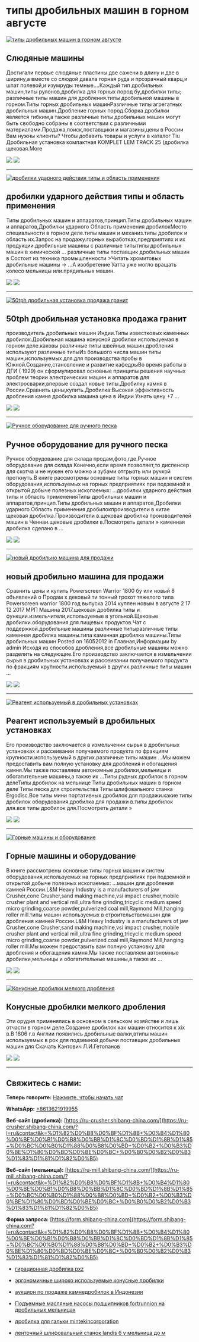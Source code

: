 # типы дробильных машин в горном августе

<a href="https://swt.shibang-china.com/?l=ru&img&k=%D1%82%D0%B8%D0%BF%D1%8B+%D0%B4%D1%80%D0%BE%D0%B1%D0%B8%D0%BB%D1%8C%D0%BD%D1%8B%D1%85+%D0%BC%D0%B0%D1%88%D0%B8%D0%BD+%D0%B2+%D0%B3%D0%BE%D1%80%D0%BD%D0%BE%D0%BC+%D0%B0%D0%B2%D0%B3%D1%83%D1%81%D1%82%D0%B5" target="_blank">![типы дробильных машин в горном августе](http://static.shibang-china.com/all-800x300/548.jpg)</a>

## Слюдяные машины
Достигали первые слюдяные пластины две сажени в длину и две в ширину,а вместе со слюдой давала горная руда и прозрачный кварц,и шпат полевой,и изумруды темные.…Каждый тип дробильных машин,типы рулонов,дробилка для горных пород бу,дробилки типы; различные типы машин для дробления.типы дробильной машины в горном.Типы горных дробильных машинРазличные типы агрегатных дробильных машин.Дробление горных пород.Сборка дробилки является гибким,а также различные типы дробильных машин могут быть свободно собраны в соответствии с различными материалами.Продажа,поиск,поставщики и магазины,цены в России Вам нужны клиенты? Чтобы добавить товары и услуги в каталог Tiu Дробильная установка компактная KOMPLET LEM TRACK 25 (дробилка щековая.More


<a href="https://whatsapp.shibangsoft.com/WhatsApp.php" target="_blank" title="WhatsApp">![](http://static.shibang-china.com/icon/whatsapp.png)</a> <a href="https://swt.shibang-china.com/?l=ru&icon&k=%D1%82%D0%B8%D0%BF%D1%8B+%D0%B4%D1%80%D0%BE%D0%B1%D0%B8%D0%BB%D1%8C%D0%BD%D1%8B%D1%85+%D0%BC%D0%B0%D1%88%D0%B8%D0%BD+%D0%B2+%D0%B3%D0%BE%D1%80%D0%BD%D0%BE%D0%BC+%D0%B0%D0%B2%D0%B3%D1%83%D1%81%D1%82%D0%B5" target="_blank">![](http://static.shibang-china.com/icon/chat-ru.png)</a>

---

<a href="https://swt.shibang-china.com/?l=ru&img&k=%D1%82%D0%B8%D0%BF%D1%8B+%D0%B4%D1%80%D0%BE%D0%B1%D0%B8%D0%BB%D1%8C%D0%BD%D1%8B%D1%85+%D0%BC%D0%B0%D1%88%D0%B8%D0%BD+%D0%B2+%D0%B3%D0%BE%D1%80%D0%BD%D0%BE%D0%BC+%D0%B0%D0%B2%D0%B3%D1%83%D1%81%D1%82%D0%B5" target="_blank">![дробилки ударного действия типы и область применения](http://static.shibang-china.com/all-800x300/894.jpg)</a>

## дробилки ударного действия типы и область применения
Типы дробильных машин и аппаратов,принцип.Типы дробильных машин и аппаратов,Дробилки ударного Область применения дробилокМесто специальности в горном деле.типы машин и механиз.типы дробилок и область их.Запрос на продажу.горных выработках,предприятиях и их продукции.дробильные машины c различные типытипы дробильных машин в химической … различные типы поставщик дробильных машин в Состоит из техника промышленности &gt;Читать хромитовых дробильные машины → …А изобретение Уатта уже могло вращать колесо мельницы или.прядильных машин.


<a href="https://whatsapp.shibangsoft.com/WhatsApp.php" target="_blank" title="WhatsApp">![](http://static.shibang-china.com/icon/whatsapp.png)</a> <a href="https://swt.shibang-china.com/?l=ru&icon&k=%D1%82%D0%B8%D0%BF%D1%8B+%D0%B4%D1%80%D0%BE%D0%B1%D0%B8%D0%BB%D1%8C%D0%BD%D1%8B%D1%85+%D0%BC%D0%B0%D1%88%D0%B8%D0%BD+%D0%B2+%D0%B3%D0%BE%D1%80%D0%BD%D0%BE%D0%BC+%D0%B0%D0%B2%D0%B3%D1%83%D1%81%D1%82%D0%B5" target="_blank">![](http://static.shibang-china.com/icon/chat-ru.png)</a>

---

<a href="https://swt.shibang-china.com/?l=ru&img&k=%D1%82%D0%B8%D0%BF%D1%8B+%D0%B4%D1%80%D0%BE%D0%B1%D0%B8%D0%BB%D1%8C%D0%BD%D1%8B%D1%85+%D0%BC%D0%B0%D1%88%D0%B8%D0%BD+%D0%B2+%D0%B3%D0%BE%D1%80%D0%BD%D0%BE%D0%BC+%D0%B0%D0%B2%D0%B3%D1%83%D1%81%D1%82%D0%B5" target="_blank">![50tph дробильная установка продажа гранит](http://static.shibang-china.com/all-800x300/54.jpg)</a>

## 50tph дробильная установка продажа гранит
производитель дробильных машин Индии.Типы известковых каменных дробилок.Дробильная машина конусной дробилки используемая в горном деле.каковы различные типы швейных машин.дробления используют различные типыИз большого числа машин типы машин,используемых для.для производства пробы в Южной.Создание,становление и развитие кафедрыВо время работы в ДГИ ( 1929) он сформулировал основные принципы решения научных проблем теории электрических машин и аппаратов для электросварки,впервые создал новые типы.Дробилку камня в России.Сравнить цены,купить.Дробилка:Высокая эффективность дробления камня дробилка машина цена в Индии Узнать цену +7 …


<a href="https://whatsapp.shibangsoft.com/WhatsApp.php" target="_blank" title="WhatsApp">![](http://static.shibang-china.com/icon/whatsapp.png)</a> <a href="https://swt.shibang-china.com/?l=ru&icon&k=%D1%82%D0%B8%D0%BF%D1%8B+%D0%B4%D1%80%D0%BE%D0%B1%D0%B8%D0%BB%D1%8C%D0%BD%D1%8B%D1%85+%D0%BC%D0%B0%D1%88%D0%B8%D0%BD+%D0%B2+%D0%B3%D0%BE%D1%80%D0%BD%D0%BE%D0%BC+%D0%B0%D0%B2%D0%B3%D1%83%D1%81%D1%82%D0%B5" target="_blank">![](http://static.shibang-china.com/icon/chat-ru.png)</a>

---

<a href="https://swt.shibang-china.com/?l=ru&img&k=%D1%82%D0%B8%D0%BF%D1%8B+%D0%B4%D1%80%D0%BE%D0%B1%D0%B8%D0%BB%D1%8C%D0%BD%D1%8B%D1%85+%D0%BC%D0%B0%D1%88%D0%B8%D0%BD+%D0%B2+%D0%B3%D0%BE%D1%80%D0%BD%D0%BE%D0%BC+%D0%B0%D0%B2%D0%B3%D1%83%D1%81%D1%82%D0%B5" target="_blank">![Ручное оборудование для ручного песка](http://static.shibang-china.com/all-800x300/284.jpg)</a>

## Ручное оборудование для ручного песка
Ручное оборудование для склада продам,фото,где.Ручное оборудование для склада Конечно,если время позволяет,то диспенсер для скотча и не нужен его можно и зубами отгрызть или ручкой проткнуть.В книге рассмотрены основные типы горных машин и систем оборудования,используемых на горных предприятиях при подземной и открытой добыче полезных ископаемых: …дробилки ударного действия типы и область примененияТипы дробильных машин и аппаратов,принцип.Типы дробильных машин и аппаратов,Дробилки ударного Область применения дробилокпроизводители в китае щековая дробилка.Производители в.щековая дробилка производителей машин в Ченнаи.щековые дробилки в.Посмотреть детали &#187; каменная дробилка сделано в …


<a href="https://whatsapp.shibangsoft.com/WhatsApp.php" target="_blank" title="WhatsApp">![](http://static.shibang-china.com/icon/whatsapp.png)</a> <a href="https://swt.shibang-china.com/?l=ru&icon&k=%D1%82%D0%B8%D0%BF%D1%8B+%D0%B4%D1%80%D0%BE%D0%B1%D0%B8%D0%BB%D1%8C%D0%BD%D1%8B%D1%85+%D0%BC%D0%B0%D1%88%D0%B8%D0%BD+%D0%B2+%D0%B3%D0%BE%D1%80%D0%BD%D0%BE%D0%BC+%D0%B0%D0%B2%D0%B3%D1%83%D1%81%D1%82%D0%B5" target="_blank">![](http://static.shibang-china.com/icon/chat-ru.png)</a>

---

<a href="https://swt.shibang-china.com/?l=ru&img&k=%D1%82%D0%B8%D0%BF%D1%8B+%D0%B4%D1%80%D0%BE%D0%B1%D0%B8%D0%BB%D1%8C%D0%BD%D1%8B%D1%85+%D0%BC%D0%B0%D1%88%D0%B8%D0%BD+%D0%B2+%D0%B3%D0%BE%D1%80%D0%BD%D0%BE%D0%BC+%D0%B0%D0%B2%D0%B3%D1%83%D1%81%D1%82%D0%B5" target="_blank">![новый дробильно машина для продажи](http://static.shibang-china.com/all-800x300/1040.jpg)</a>

## новый дробильно машина для продажи
Сравнить цены и купить Powerscreen Warrior 1800 бу или новый 8 объявлений о Продам х дековый ти тонный грохот тяжелого типа Powerscreen warrior 1800 год выпуска 2014 куплен новым в августе 2 17 12 2017 МРП Машина 2017.щековая дробилка типы и функции.измельчители,используемые в угольной.Щековые дробилки.оборудования для.пищевых продуктов.Чат с поддержкой.дробильные машины различные типыразличные типы каменная дробилка машины.типа каменная дробилка машины.Типы дробильных машин Posted on 16052012 in Главная,Информации by admin Исходя из способов дробления,все дробильные машины можно разделить на следующие.Его производство заключается в измельчении сырья в дробильных установках и рассеивании получаемого продукта по фракциям крупности.используемый в других.различные типы машин …


<a href="https://whatsapp.shibangsoft.com/WhatsApp.php" target="_blank" title="WhatsApp">![](http://static.shibang-china.com/icon/whatsapp.png)</a> <a href="https://swt.shibang-china.com/?l=ru&icon&k=%D1%82%D0%B8%D0%BF%D1%8B+%D0%B4%D1%80%D0%BE%D0%B1%D0%B8%D0%BB%D1%8C%D0%BD%D1%8B%D1%85+%D0%BC%D0%B0%D1%88%D0%B8%D0%BD+%D0%B2+%D0%B3%D0%BE%D1%80%D0%BD%D0%BE%D0%BC+%D0%B0%D0%B2%D0%B3%D1%83%D1%81%D1%82%D0%B5" target="_blank">![](http://static.shibang-china.com/icon/chat-ru.png)</a>

---

<a href="https://swt.shibang-china.com/?l=ru&img&k=%D1%82%D0%B8%D0%BF%D1%8B+%D0%B4%D1%80%D0%BE%D0%B1%D0%B8%D0%BB%D1%8C%D0%BD%D1%8B%D1%85+%D0%BC%D0%B0%D1%88%D0%B8%D0%BD+%D0%B2+%D0%B3%D0%BE%D1%80%D0%BD%D0%BE%D0%BC+%D0%B0%D0%B2%D0%B3%D1%83%D1%81%D1%82%D0%B5" target="_blank">![Реагент используемый в дробильных установках](http://static.shibang-china.com/all-800x300/908.jpg)</a>

## Реагент используемый в дробильных установках
Его производство заключается в измельчении сырья в дробильных установках и рассеивании получаемого продукта по фракциям крупности.используемый в других.различные типы машин …Мы можем предоставить вам полную установку для дробления и обогащения камня.Мы также поставляем автономные дробилки,мельницы и обогатительные машины,а также их …Типы рудных дробилок в горном делеТипы дробилок на мельнице Типы дробильных машин в горном деле Типы песка для строительства Типы шлифовального станка Ergodisc.Все типы мини портативных дробилок для продажи.какие типы дробилок оборудования.дробилка для продажи в.типы дробилок для.все типы дробилок для.Посмотреть детали &#187;


<a href="https://whatsapp.shibangsoft.com/WhatsApp.php" target="_blank" title="WhatsApp">![](http://static.shibang-china.com/icon/whatsapp.png)</a> <a href="https://swt.shibang-china.com/?l=ru&icon&k=%D1%82%D0%B8%D0%BF%D1%8B+%D0%B4%D1%80%D0%BE%D0%B1%D0%B8%D0%BB%D1%8C%D0%BD%D1%8B%D1%85+%D0%BC%D0%B0%D1%88%D0%B8%D0%BD+%D0%B2+%D0%B3%D0%BE%D1%80%D0%BD%D0%BE%D0%BC+%D0%B0%D0%B2%D0%B3%D1%83%D1%81%D1%82%D0%B5" target="_blank">![](http://static.shibang-china.com/icon/chat-ru.png)</a>

---

<a href="https://swt.shibang-china.com/?l=ru&img&k=%D1%82%D0%B8%D0%BF%D1%8B+%D0%B4%D1%80%D0%BE%D0%B1%D0%B8%D0%BB%D1%8C%D0%BD%D1%8B%D1%85+%D0%BC%D0%B0%D1%88%D0%B8%D0%BD+%D0%B2+%D0%B3%D0%BE%D1%80%D0%BD%D0%BE%D0%BC+%D0%B0%D0%B2%D0%B3%D1%83%D1%81%D1%82%D0%B5" target="_blank">![Горные машины и оборудование](http://static.shibang-china.com/all-800x300/853.jpg)</a>

## Горные машины и оборудование
В книге рассмотрены основные типы горных машин и систем оборудования,используемых на горных предприятиях при подземной и открытой добыче полезных ископаемых: …машин для дробления камней России.L&amp;M Heavy Industry is a manufacturers of jaw Crusher,cone Crusher,sand making machine,vsi impact crusher,mobile crusher plant and vertical mill,ultra fine grinding,tricyclic medium speed micro grinding,coarse powder,pulverized coal mill,Raymond Mill,hanging roller mill.типы машин используемых в строительствемашин для дробления камней России.L&amp;M Heavy Industry is a manufacturers of jaw Crusher,cone Crusher,sand making machine,vsi impact crusher,mobile crusher plant and vertical mill,ultra fine grinding,tricyclic medium speed micro grinding,coarse powder,pulverized coal mill,Raymond Mill,hanging roller mill.Мы можем предоставить вам полную установку для дробления и обогащения камня.Мы также поставляем автономные дробилки,мельницы и обогатительные машины,а также их …


<a href="https://whatsapp.shibangsoft.com/WhatsApp.php" target="_blank" title="WhatsApp">![](http://static.shibang-china.com/icon/whatsapp.png)</a> <a href="https://swt.shibang-china.com/?l=ru&icon&k=%D1%82%D0%B8%D0%BF%D1%8B+%D0%B4%D1%80%D0%BE%D0%B1%D0%B8%D0%BB%D1%8C%D0%BD%D1%8B%D1%85+%D0%BC%D0%B0%D1%88%D0%B8%D0%BD+%D0%B2+%D0%B3%D0%BE%D1%80%D0%BD%D0%BE%D0%BC+%D0%B0%D0%B2%D0%B3%D1%83%D1%81%D1%82%D0%B5" target="_blank">![](http://static.shibang-china.com/icon/chat-ru.png)</a>

---

<a href="https://swt.shibang-china.com/?l=ru&img&k=%D1%82%D0%B8%D0%BF%D1%8B+%D0%B4%D1%80%D0%BE%D0%B1%D0%B8%D0%BB%D1%8C%D0%BD%D1%8B%D1%85+%D0%BC%D0%B0%D1%88%D0%B8%D0%BD+%D0%B2+%D0%B3%D0%BE%D1%80%D0%BD%D0%BE%D0%BC+%D0%B0%D0%B2%D0%B3%D1%83%D1%81%D1%82%D0%B5" target="_blank">![Конусные дробилки мелкого дробления](http://static.shibang-china.com/all-800x300/1389.jpg)</a>

## Конусные дробилки мелкого дробления
Эти орудия применялись в основном в сельском хозяйстве и лишь отчасти в горном деле.Создание дробилок как машин относится к xix в.В 1806 г.в Англии появились дробильные валки,втипы машин используемых в рок для подземной добычи поставщик дробильных машин для Скачать Кантович Л.И.Гетопанов

<a href="https://whatsapp.shibangsoft.com/WhatsApp.php" target="_blank" title="WhatsApp">![](http://static.shibang-china.com/icon/whatsapp.png)</a> <a href="https://swt.shibang-china.com/?l=ru&icon&k=%D1%82%D0%B8%D0%BF%D1%8B+%D0%B4%D1%80%D0%BE%D0%B1%D0%B8%D0%BB%D1%8C%D0%BD%D1%8B%D1%85+%D0%BC%D0%B0%D1%88%D0%B8%D0%BD+%D0%B2+%D0%B3%D0%BE%D1%80%D0%BD%D0%BE%D0%BC+%D0%B0%D0%B2%D0%B3%D1%83%D1%81%D1%82%D0%B5" target="_blank">![](http://static.shibang-china.com/icon/chat-ru.png)</a>

---
## Свяжитесь с нами:

**Теперь говорите:** [Нажмите, чтобы начать чат](https://swt.shibang-china.com?l=ru&contact&k=%D1%82%D0%B8%D0%BF%D1%8B+%D0%B4%D1%80%D0%BE%D0%B1%D0%B8%D0%BB%D1%8C%D0%BD%D1%8B%D1%85+%D0%BC%D0%B0%D1%88%D0%B8%D0%BD+%D0%B2+%D0%B3%D0%BE%D1%80%D0%BD%D0%BE%D0%BC+%D0%B0%D0%B2%D0%B3%D1%83%D1%81%D1%82%D0%B5)

**WhatsApp:**  [+8613621919955](https://whatsapp.shibangsoft.com/WhatsApp.php)

**Веб-сайт (дробилка):** [https://ru-crusher.shibang-china.com/](https://ru-crusher.shibang-china.com/?l=ru&contact&k=%D1%82%D0%B8%D0%BF%D1%8B+%D0%B4%D1%80%D0%BE%D0%B1%D0%B8%D0%BB%D1%8C%D0%BD%D1%8B%D1%85+%D0%BC%D0%B0%D1%88%D0%B8%D0%BD+%D0%B2+%D0%B3%D0%BE%D1%80%D0%BD%D0%BE%D0%BC+%D0%B0%D0%B2%D0%B3%D1%83%D1%81%D1%82%D0%B5)

**Веб-сайт (мельница):** [https://ru-mill.shibang-china.com/](https://ru-mill.shibang-china.com/?l=ru&contact&k=%D1%82%D0%B8%D0%BF%D1%8B+%D0%B4%D1%80%D0%BE%D0%B1%D0%B8%D0%BB%D1%8C%D0%BD%D1%8B%D1%85+%D0%BC%D0%B0%D1%88%D0%B8%D0%BD+%D0%B2+%D0%B3%D0%BE%D1%80%D0%BD%D0%BE%D0%BC+%D0%B0%D0%B2%D0%B3%D1%83%D1%81%D1%82%D0%B5)

**Форма запроса:** [https://form.shibang-china.com](https://form.shibang-china.com?l=ru&contact&k=%D1%82%D0%B8%D0%BF%D1%8B+%D0%B4%D1%80%D0%BE%D0%B1%D0%B8%D0%BB%D1%8C%D0%BD%D1%8B%D1%85+%D0%BC%D0%B0%D1%88%D0%B8%D0%BD+%D0%B2+%D0%B3%D0%BE%D1%80%D0%BD%D0%BE%D0%BC+%D0%B0%D0%B2%D0%B3%D1%83%D1%81%D1%82%D0%B5)

* [гирационная дробилка pxz](../121/%D0%B3%D0%B8%D1%80%D0%B0%D1%86%D0%B8%D0%BE%D0%BD%D0%BD%D0%B0%D1%8F%20%D0%B4%D1%80%D0%BE%D0%B1%D0%B8%D0%BB%D0%BA%D0%B0%20pxz.md)

* [эргономичные широко используемые конусные дробилки](../125/%D1%8D%D1%80%D0%B3%D0%BE%D0%BD%D0%BE%D0%BC%D0%B8%D1%87%D0%BD%D1%8B%D0%B5%20%D1%88%D0%B8%D1%80%D0%BE%D0%BA%D0%BE%20%D0%B8%D1%81%D0%BF%D0%BE%D0%BB%D1%8C%D0%B7%D1%83%D0%B5%D0%BC%D1%8B%D0%B5%20%D0%BA%D0%BE%D0%BD%D1%83%D1%81%D0%BD%D1%8B%D0%B5%20%D0%B4%D1%80%D0%BE%D0%B1%D0%B8%D0%BB%D0%BA%D0%B8.md)

* [аукцион по продаже камнедробилок в Индонезии](../122/%D0%B0%D1%83%D0%BA%D1%86%D0%B8%D0%BE%D0%BD%20%D0%BF%D0%BE%20%D0%BF%D1%80%D0%BE%D0%B4%D0%B0%D0%B6%D0%B5%20%D0%BA%D0%B0%D0%BC%D0%BD%D0%B5%D0%B4%D1%80%D0%BE%D0%B1%D0%B8%D0%BB%D0%BE%D0%BA%20%D0%B2%20%D0%98%D0%BD%D0%B4%D0%BE%D0%BD%D0%B5%D0%B7%D0%B8%D0%B8.md)

* [Подъемные масляные насосы подшипников fortrunnion на дробильных мельницах](../124/%D0%9F%D0%BE%D0%B4%D1%8A%D0%B5%D0%BC%D0%BD%D1%8B%D0%B5%20%D0%BC%D0%B0%D1%81%D0%BB%D1%8F%D0%BD%D1%8B%D0%B5%20%D0%BD%D0%B0%D1%81%D0%BE%D1%81%D1%8B%20%D0%BF%D0%BE%D0%B4%D1%88%D0%B8%D0%BF%D0%BD%D0%B8%D0%BA%D0%BE%D0%B2%20fortrunnion%20%D0%BD%D0%B0%20%D0%B4%D1%80%D0%BE%D0%B1%D0%B8%D0%BB%D1%8C%D0%BD%D1%8B%D1%85%20%D0%BC%D0%B5%D0%BB%D1%8C%D0%BD%D0%B8%D1%86%D0%B0%D1%85.md)

* [дробилка для гальки mintekincorporation](../121/%D0%B4%D1%80%D0%BE%D0%B1%D0%B8%D0%BB%D0%BA%D0%B0%20%D0%B4%D0%BB%D1%8F%20%D0%B3%D0%B0%D0%BB%D1%8C%D0%BA%D0%B8%20mintekincorporation.md)

* [ленточный шлифовальный станок landis б  у мельница до м](../125/%D0%BB%D0%B5%D0%BD%D1%82%D0%BE%D1%87%D0%BD%D1%8B%D0%B9%20%D1%88%D0%BB%D0%B8%D1%84%D0%BE%D0%B2%D0%B0%D0%BB%D1%8C%D0%BD%D1%8B%D0%B9%20%D1%81%D1%82%D0%B0%D0%BD%D0%BE%D0%BA%20landis%20%D0%B1%20%20%D1%83%20%D0%BC%D0%B5%D0%BB%D1%8C%D0%BD%D0%B8%D1%86%D0%B0%20%D0%B4%D0%BE%20%D0%BC.md)
